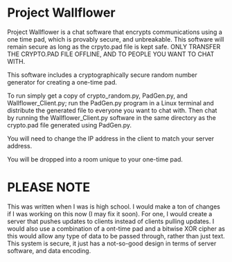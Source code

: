 # Project Wallflower
Project Wallflower is a chat software that encrypts communications
using a one time pad, which is provably secure, and unbreakable.
This software will remain secure as long as the crpyto.pad file is
kept safe. ONLY TRANSFER THE CRYPTO.PAD FILE OFFLINE, AND TO PEOPLE
YOU WANT TO CHAT WITH.

This software includes a cryptographically secure random number
generator for creating a one-time pad.

To run simply get a copy of crypto_random.py, PadGen.py, and Wallflower_Client.py; run
the PadGen.py program in a Linux terminal and distribute the generated file to
everyone you want to chat with. Then chat by running the Wallflower_Client.py
software in the same directory as the crypto.pad file generated using PadGen.py.

You will need to change the IP address in the client to match your server address.

You will be dropped into a room unique to your one-time pad.

# PLEASE NOTE
This was written when I was is high school. I would make a ton of changes if I was working on this now (I may fix it soon).
For one, I would create a server that pushes updates to clients instead of clients pulling updates. I would also use a
combination of a ont-time pad and a bitwise XOR cipher as this would allow any type of data to be passed through, rather than
just text. This system is secure, it just has a not-so-good design in terms of server software, and data encoding.
